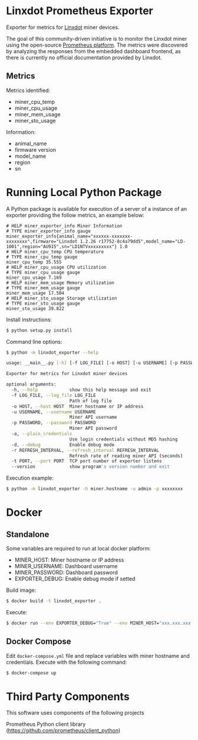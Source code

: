 # Linxdot Prometheus Exporter

Exporter for metrics for [Linxdot](https://www.linxdot.com/) miner devices.

The goal of this community-driven initiative is to monitor the Linxdot miner using the open-source [Prometheus platform](https://prometheus.io/). The metrics were discovered by analyzing the responses from the embedded dashboard frontend, as there is currently no official documentation provided by Linxdot.

## Metrics

Metrics identified:

- miner_cpu_temp
- miner_cpu_usage
- miner_mem_usage
- miner_sto_usage

Information:

- animal_name
- firmware version
- model_name
- region
- sn

# Running Local Python Package

A Python package is available for execution of a server of a instance of an exporter providing the follow metrics, an example below:

```
# HELP miner_exporter_info Miner Information
# TYPE miner_exporter_info gauge
miner_exporter_info{animal_name="xxxxxx-xxxxxxx-xxxxxxxx",firmware="Linxdot 1.2.26 r17752-8c4a79dd5",model_name="LD-1001",region="AU915",sn="LD1NTVxxxxxxxxx"} 1.0
# HELP miner_cpu_temp CPU temperature
# TYPE miner_cpu_temp gauge
miner_cpu_temp 35.555
# HELP miner_cpu_usage CPU utilization
# TYPE miner_cpu_usage gauge
miner_cpu_usage 7.169
# HELP miner_mem_usage Memory utilization
# TYPE miner_mem_usage gauge
miner_mem_usage 17.504
# HELP miner_sto_usage Storage utilization
# TYPE miner_sto_usage gauge
miner_sto_usage 39.822
```

Install instructions:

```sh
$ python setup.py install

```

Command line options:

```sh
$ python -m linxdot_exporter --help

usage: __main__.py [-h] [-f LOG_FILE] [-o HOST] [-u USERNAME] [-p PASSWORD] [-a] [-d] [-r REFRESH_INTERVAL] [-t PORT] [--version]

Exporter for metrics for Linxdot miner devices

optional arguments:
  -h, --help            show this help message and exit
  -f LOG_FILE, --log_file LOG_FILE
                        Path of log file
  -o HOST, --host HOST  Miner hostname or IP address
  -u USERNAME, --username USERNAME
                        Miner API username
  -p PASSWORD, --password PASSWORD
                        Miner API password
  -a, --plain_credentials
                        Use login credentials without MD5 hashing
  -d, --debug           Enable debug mode
  -r REFRESH_INTERVAL, --refresh_interval REFRESH_INTERVAL
                        Refresh rate of reading miner API (seconds)
  -t PORT, --port PORT  TCP port number of exporter listens
  --version             show program's version number and exit
```

Execution example:

```sh
$ python -m linxdot_exporter -h miner.hostname -u admin -p xxxxxxxx
```

# Docker

## Standalone

Some variables are required to run at local docker platform:

- MINER_HOST: Miner hostname or IP address
- MINER_USERNAME: Dashboard username
- MINER_PASSWORD: Dashboard password
- EXPORTER_DEBUG: Enable debug mode if setted

Build image:

```sh
$ docker build -t linxdot_exporter .
```

Execute:

```sh
$ docker run --env EXPORTER_DEBUG="True" --env MINER_HOST="xxx.xxx.xxx.xxx" --env MINER_USERNAME="admin" --env MINER_PASSWORD="xxxxxxxx" -p 8061:8061 --name linxdot_exporter linxdot_exporter
```

## Docker Compose

Edit `docker-compose.yml` file and replace variables with miner hostname and credentials. Execute with the following command:

```sh
$ docker-compose up
```


# Third Party Components

This software uses components of the following projects

Prometheus Python client library (https://github.com/prometheus/client_python)


